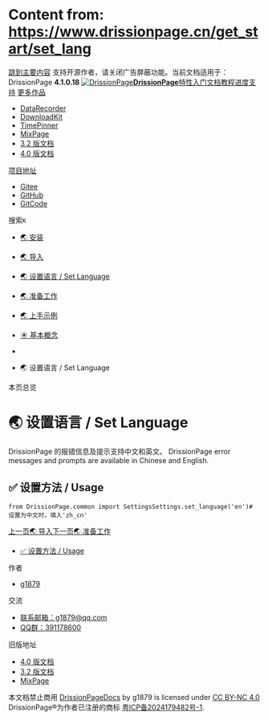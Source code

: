 # Content from: https://www.drissionpage.cn/get_start/set_lang

[跳到主要内容](https://www.drissionpage.cn/get_start/set_lang#__docusaurus_skipToContent_fallback)
支持开源作者，请关闭广告屏蔽功能。当前文档适用于：DrissionPage **4.1.0.18**
[![DrissionPage](https://www.drissionpage.cn/img/color_logo.png)**DrissionPage**](https://www.drissionpage.cn/)[特性](https://www.drissionpage.cn/features/4.1)[入门](https://www.drissionpage.cn/get_start/installation)[文档](https://www.drissionpage.cn/browser_control/intro)[教程](https://www.drissionpage.cn/tutorials/xingqiu)[进度](https://www.drissionpage.cn/versions/4.1.x)[支持](https://www.drissionpage.cn/support)
[更多作品](https://www.drissionpage.cn/get_start/set_lang)
  * [DataRecorder](https://drissionpage.cn/DataRecorderDocs)
  * [DownloadKit](https://drissionpage.cn/DownloadKitDocs)
  * [TimePinner](https://drissionpage.cn/TimePinnerDocs)
  * [MixPage](https://drissionpage.cn/MixPageDocs)
  * [3.2 版文档](https://mall.bilibili.com/neul-next/detailuniversal/detail.html?isMerchant=1&page=detailuniversal_detail&saleType=10&itemsId=12019346&loadingShow=1&noTitleBar=1&msource=merchant_share)
  * [4.0 版文档](https://mall.bilibili.com/neul-next/detailuniversal/detail.html?isMerchant=1&page=detailuniversal_detail&saleType=10&itemsId=12020073&loadingShow=1&noTitleBar=1&msource=merchant_share)


[项目地址](https://www.drissionpage.cn/get_start/set_lang)
  * [Gitee](https://gitee.com/g1879/DrissionPage)
  * [GitHub](https://github.com/g1879/DrissionPage)
  * [GitCode](https://gitcode.com/g1879/DrissionPage)


搜索`K`
  * [🌏 安装](https://www.drissionpage.cn/get_start/installation)
  * [🌏 导入](https://www.drissionpage.cn/get_start/import)
  * [🌏 设置语言 / Set Language](https://www.drissionpage.cn/get_start/set_lang)
  * [🌏 准备工作](https://www.drissionpage.cn/get_start/before_start)
  * [🌏 上手示例](https://www.drissionpage.cn/get_start/set_lang)
  * [☀️ 基本概念](https://www.drissionpage.cn/get_start/concept)


  * [](https://www.drissionpage.cn/)
  * 🌏 设置语言 / Set Language


本页总览
# 🌏 设置语言 / Set Language
DrissionPage 的报错信息及提示支持中文和英文。
DrissionPage error messages and prompts are available in Chinese and English.
## ✅️ 设置方法 / Usage[​](https://www.drissionpage.cn/get_start/set_lang#️-设置方法--usage "✅️ 设置方法 / Usage的直接链接")
```
from DrissionPage.common import SettingsSettings.set_language('en')# 设置为中文时，填入'zh_cn'
```

[上一页🌏 导入](https://www.drissionpage.cn/get_start/import)[下一页🌏 准备工作](https://www.drissionpage.cn/get_start/before_start)
  * [✅️ 设置方法 / Usage](https://www.drissionpage.cn/get_start/set_lang#️-设置方法--usage)


作者
  * [g1879](https://gitee.com/g1879)


交流
  * [联系邮箱：g1879@qq.com](https://www.drissionpage.cn/get_start/set_lang)
  * [QQ群：391178600](https://www.drissionpage.cn/get_start/set_lang)


旧版地址
  * [4.0 版文档](https://mall.bilibili.com/neul-next/detailuniversal/detail.html?isMerchant=1&page=detailuniversal_detail&saleType=10&itemsId=12020073&loadingShow=1&noTitleBar=1&msource=merchant_share)
  * [3.2 版文档](https://mall.bilibili.com/neul-next/detailuniversal/detail.html?isMerchant=1&page=detailuniversal_detail&saleType=10&itemsId=12019346&loadingShow=1&noTitleBar=1&msource=merchant_share)
  * [MixPage](https://DrissionPage.cn/mixpagedocs)


本文档禁止商用 [DrissionPageDocs](https://drissionpage.cn) by g1879 is licensed under [CC BY-NC 4.0](http://creativecommons.org/licenses/by-nc/4.0/?ref=chooser-v1)
DrissionPage®为作者已注册的商标 [粤ICP备2024179482号-1](https://beian.miit.gov.cn/).
